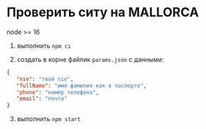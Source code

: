 # Проверить ситу на MALLORCA
node >= 16

1) выполнить `npm ci`

2) создать в корне файлик `params.json` с данными:
```json
{
   "nie": "твой nie",
   "fullName": "имя фамилия как в паспорте",
   "phone": "номер телефона",
   "email": "почта"
}
```

3) выполнить `npm start`